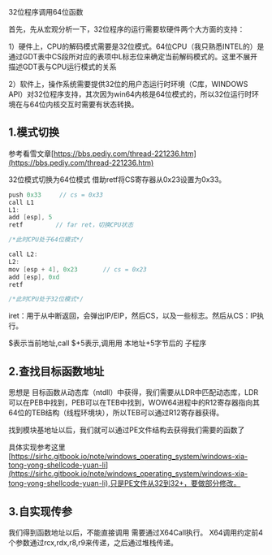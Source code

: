 32位程序调用64位函数

首先，先从宏观分析一下，32位程序的运行需要软硬件两个大方面的支持：

1）硬件上，CPU的解码模式需要是32位模式。64位CPU（我只熟悉INTEL的）是通过GDT表中CS段所对应的表项中L标志位来确定当前解码模式的。这里不展开描述GDT表与CPU运行模式的关系

2）软件上，操作系统需要提供32位的用户态运行时环境（C库，WINDOWS API）对32位程序支持，其次因为win64内核是64位模式的，所以32位运行时环境在与64位内核交互时需要有状态转换。

## 1.模式切换

参考看雪文章[https://bbs.pediy.com/thread-221236.htm](https://bbs.pediy.com/thread-221236.htm)

32位模式切换为64位模式 借助retf将CS寄存器从0x23设置为0x33。

```c
push 0x33     // cs = 0x33
call L1   
L1: 
add [esp], 5
retf    	 // far ret，切换CPU状态

/*此时CPU处于64位模式*/

```


```c
call L2: 
L2:
mov [esp + 4], 0x23    	  // cs = 0x23
add [esp], 0xd     
retf

/*此时CPU处于32位模式*/
```

iret：用于从中断返回，会弹出IP/EIP，然后CS，以及一些标志。然后从CS：IP执行。

$表示当前地址,call $+5表示,调用用 本地址+5字节后的 子程序

## 2.查找目标函数地址

思想是 目标函数从动态库（ntdll）中获得，我们需要从LDR中匹配动态库，LDR可以在PEB中找到，PEB可以在TEB中找到，WOW64进程中的R12寄存器指向其64位的TEB结构（线程环境块），所以TEB可以通过R12寄存器获得。

找到模块基地址以后，我们就可以通过PE文件结构去获得我们需要的函数了

具体实现参考这里[https://sirhc.gitbook.io/note/windows_operating_system/windows-xia-tong-yong-shellcode-yuan-li](https://sirhc.gitbook.io/note/windows_operating_system/windows-xia-tong-yong-shellcode-yuan-li),只是PE文件从32到32+，要做部分修改。

## 3.自实现传参

我们得到函数地址以后，不能直接调用 
需要通过X64Call执行。 X64调用约定前4个参数通过rcx,rdx,r8,r9来传递，之后通过堆栈传递。











